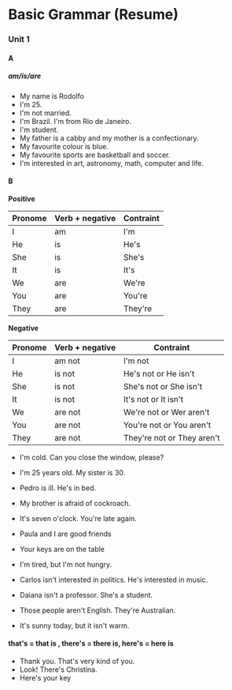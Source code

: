 # Basic Grammar (Resume)
### Unit 1
#### A
##### am/is/are
* My name is Rodolfo
* I'm 25.
* I'm not married.
* I'm Brazil. I'm from Rio de Janeiro.
* I'm student.
* My father is a cabby and my mother is a confectionary.
* My favourite colour is blue.
* My favourite sports are basketball and soccer.
* I'm interested in art, astronomy, math, computer and life.

#### B
**Positive**

| Pronome | Verb + negative | Contraint |
|---      |---              |---        | 
| I       | am              | I'm       |
| He      | is              | He's      |
| She     | is              | She's     |
| It      | is              | It's      |
| We      | are             | We're     |
| You     | are             | You're    |
| They    | are             | They're   |



**Negative**

| Pronome | Verb + negative | Contraint                  |
|---      |---              |---                         | 
| I       | am not          | I'm not                    |
| He      | is not          | He's not or He isn't       |
| She     | is not          | She's not or She isn't     |
| It      | is  not         | It's  not or It isn't      |
| We      | are not         | We're not or Wer aren't    |
| You     | are not         | You're not or You aren't   |
| They    | are not         | They're not or They aren't |

* I'm cold. Can you close the window, please?
* I'm 25 years old. My sister is 30.
* Pedro is ill. He's in bed.
* My brother is afraid of cockroach.
* It's seven o'clock. You're late again.
* Paula and I are good friends
* Your keys are on the table

* I'm tired, but I'm not hungry.
* Carlos isn't interested in politics. He's interested in music.
* Daiana isn't a professor. She's a student.
* Those people aren't English. They're Australian.
* It's sunny today, but it isn't warm.

#### that's = that is , there's = there is, here's = here is
* Thank you. That's very kind of you.
* Look! There's Christina.
* Here's your key